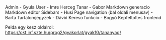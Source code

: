 Admin - Gyula
User - Imre Herceg
Tanar - Gabor
Markdown generacio
Markdown editor
Sidebars - Husi
Page navigation (bal oldali menusav) - Barta
Tartalomjegyzek - Dávid
Kereso funkcio - Bogyó
Kepfeltoltes frontend

Pelda egy kesz oldalrol:
https://okt.inf.szte.hu/prog2/gyakorlat/gyak10/tananyag/

